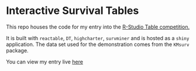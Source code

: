 # Interactive Survival Tables

This repo houses the code for my entry into the [R-Studio Table competition.](https://community.rstudio.com/tag/table-contest])

It is built with `reactable`, `DT`, `highcharter`, `survminer` and is hosted as a `shiny` application. The data set used for the demonstration comes from the `KMsurv` package.

You can view my entry live [here](https://matt-kumar.shinyapps.io/react_surv_tables/)

